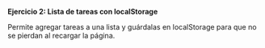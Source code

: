 <strong>Ejercicio 2: Lista de tareas con localStorage</strong>

Permite agregar tareas a una lista y guárdalas en localStorage para que no se pierdan al recargar la página.